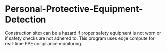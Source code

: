 # Personal-Protective-Equipment-Detection
Construction sites can be a hazard if proper safety equipment is not worn or if safety checks are not adhered to.  This program uses edge compute for real-time PPE compliance monitoring.   
